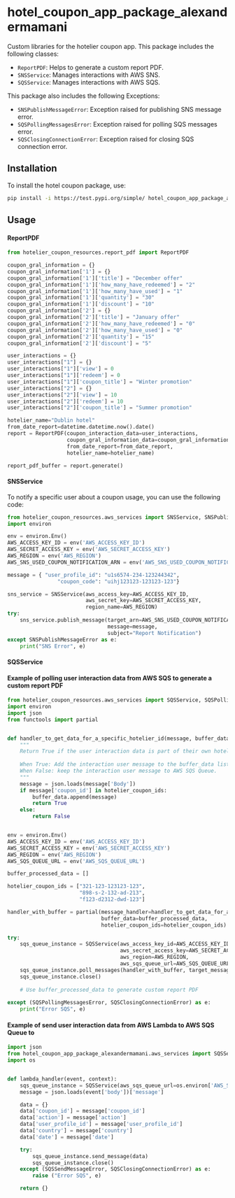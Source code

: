 # hotel_coupon_app_package_alexandermamani

Custom libraries for the hotelier coupon app. This package includes the following classes:

- `ReportPDF`: Helps to generate a custom report PDF.
- `SNSService`: Manages interactions with AWS SNS.
- `SQSService`: Manages interactions with AWS SQS.

This package also includes the following Exceptions:

- `SNSPublishMessageError`: Exception raised for publishing SNS message error.
- `SQSPollingMessagesError`: Exception raised for polling SQS messages error.
- `SQSClosingConnectionError`: Exception raised for closing SQS connection error.

## Installation

To install the hotel coupon package, use:

```sh
pip install -i https://test.pypi.org/simple/ hotel_coupon_app_package_alexandermamani
```

## Usage

#### ReportPDF

```python
from hotelier_coupon_resources.report_pdf import ReportPDF

coupon_gral_information = {}
coupon_gral_information['1'] = {}
coupon_gral_information['1']['title'] = "December offer"
coupon_gral_information['1']['how_many_have_redeemed'] = "2"
coupon_gral_information['1']['how_many_have_used'] = "1"
coupon_gral_information['1']['quantity'] = "30"
coupon_gral_information['1']['discount'] = "10"
coupon_gral_information['2'] = {}
coupon_gral_information['2']['title'] = "January offer"
coupon_gral_information['2']['how_many_have_redeemed'] = "0"
coupon_gral_information['2']['how_many_have_used'] = "0"
coupon_gral_information['2']['quantity'] = "15"
coupon_gral_information['2']['discount'] = "5"

user_interactions = {}
user_interactions["1"] = {}
user_interactions["1"]['view'] = 0
user_interactions["1"]['redeem'] = 0
user_interactions["1"]['coupon_title'] = "Winter promotion"
user_interactions["2"] = {}
user_interactions["2"]['view'] = 10
user_interactions["2"]['redeem'] = 10
user_interactions["2"]['coupon_title'] = "Summer promotion"

hotelier_name="Dublin hotel"
from_date_report=datetime.datetime.now().date()
report = ReportPDF(coupon_interaction_data=user_interactions,
                   coupon_gral_information_data=coupon_gral_information, 
                   from_date_report=from_date_report, 
                   hotelier_name=hotelier_name)

report_pdf_buffer = report.generate()
```


#### SNSService
To notify a specific user about a coupon usage, you can use the following code:
```python
from hotelier_coupon_resources.aws_services import SNSService, SNSPublishMessageError
import environ

env = environ.Env()
AWS_ACCESS_KEY_ID = env('AWS_ACCESS_KEY_ID')
AWS_SECRET_ACCESS_KEY = env('AWS_SECRET_ACCESS_KEY')
AWS_REGION = env('AWS_REGION')
AWS_SNS_USED_COUPON_NOTIFICATION_ARN = env('AWS_SNS_USED_COUPON_NOTIFICATION_ARN')

message = { "user_profile_id": "u1s6574-234-123244342",
                "coupon_code": "uihj123123-123123-123"}

sns_service = SNSService(aws_access_key=AWS_ACCESS_KEY_ID, 
                         aws_secret_key=AWS_SECRET_ACCESS_KEY, 
                         region_name=AWS_REGION)
try:
    sns_service.publish_message(target_arn=AWS_SNS_USED_COUPON_NOTIFICATION_ARN, 
                                message=message, 
                                subject="Report Notification")
except SNSPublishMessageError as e:
    print("SNS Error", e)

```


#### SQSService

#### Example of polling user interaction data from AWS SQS to generate a custom report PDF

```python
from hotelier_coupon_resources.aws_services import SQSService, SQSPollingMessagesError,SQSClosingConnectionError
import environ
import json
from functools import partial


def handler_to_get_data_for_a_specific_hotelier_id(message, buffer_data, hotelier_coupon_ids):
    """
    Return True if the user interaction data is part of their own hotelier coupons, False otherwise.
    
    When True: Add the interaction user message to the buffer_data list and delete it from AWS SQS Queue.
    When False: keep the interaction user message to AWS SQS Queue.
    """
    message = json.loads(message['Body'])
    if message['coupon_id'] in hotelier_coupon_ids:
        buffer_data.append(message)
        return True
    else:
        return False


env = environ.Env()
AWS_ACCESS_KEY_ID = env('AWS_ACCESS_KEY_ID')
AWS_SECRET_ACCESS_KEY = env('AWS_SECRET_ACCESS_KEY')
AWS_REGION = env('AWS_REGION')
AWS_SQS_QUEUE_URL = env('AWS_SQS_QUEUE_URL')

buffer_processed_data = []

hotelier_coupon_ids = ["321-123-123123-123", 
                       "898-s-2-132-ad-213",
                       "f123-d2312-dwd-123"]

handler_with_buffer = partial(message_handler=handler_to_get_data_for_a_specific_hotelier_id, 
                              buffer_data=buffer_processed_data, 
                              hotelier_coupon_ids=hotelier_coupon_ids)

try:
    sqs_queue_instance = SQSService(aws_access_key_id=AWS_ACCESS_KEY_ID,
                                    aws_secret_access_key=AWS_SECRET_ACCESS_KEY,
                                    aws_region=AWS_REGION,
                                    aws_sqs_queue_url=AWS_SQS_QUEUE_URL)    
    sqs_queue_instance.poll_messages(handler_with_buffer, target_message_count=30)
    sqs_queue_instance.close()
    
    # Use buffer_processed_data to generate custom report PDF
    
except (SQSPollingMessagesError, SQSClosingConnectionError) as e:
    print("Error SQS", e)
```

#### Example of send user interaction data from AWS Lambda to AWS SQS Queue to 
 
```python
import json
from hotel_coupon_app_package_alexandermamani.aws_services import SQSService, SQSSendMessageError, SQSClosingConnectionError
import os


def lambda_handler(event, context):
    sqs_queue_instance = SQSService(aws_sqs_queue_url=os.environ['AWS_SQS_QUEUE_URL'])
    message = json.loads(event['body'])['message']

    data = {}
    data['coupon_id'] = message['coupon_id']
    data['action'] = message['action']
    data['user_profile_id'] = message['user_profile_id']
    data['country'] = message['country']
    data['date'] = message['date']

    try:
        sqs_queue_instance.send_message(data)
        sqs_queue_instance.close()
    except (SQSSendMessageError, SQSClosingConnectionError) as e:
        raise ("Error SQS", e)

    return {}
```